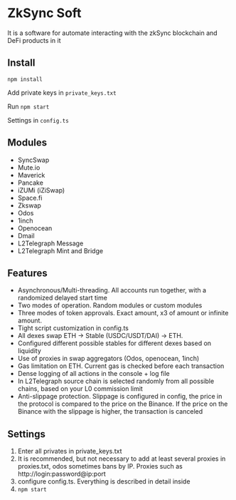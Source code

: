 # ZkSync Soft

It is a software for automate interacting with the zkSync blockchain and DeFi products in it

## Install
`npm install`

Add private keys in `private_keys.txt`

Run `npm start`

Settings in `config.ts`

## Modules

* SyncSwap
* Mute.io
* Maverick
* Pancake
* iZUMi (iZiSwap)
* Space.fi
* Zkswap
* Odos
* 1inch
* Openocean
* Dmail
* L2Telegraph Message
* L2Telegraph Mint and Bridge

## Features

* Asynchronous/Multi-threading. All accounts run together, with a randomized delayed start time
* Two modes of operation. Random modules or custom modules
* Three modes of token approvals. Exact amount, x3 of amount or infinite amount.
* Tight script customization in config.ts
* All dexes swap ETH -> Stable (USDC/USDT/DAI) -> ETH.
* Configured different possible stables for different dexes based on liquidity
* Use of proxies in swap aggregators (Odos, openocean, 1inch)
* Gas limitation on ETH. Current gas is checked before each transaction
* Dense logging of all actions in the console + log file
* In L2Telegraph source chain is selected randomly from all possible chains, based on your L0 commission limit
* Anti-slippage protection. Slippage is configured in config, the price in the protocol is compared to the price on the Binance. If the price on the Binance with the slippage is higher, the transaction is canceled

## Settings

1. Enter all privates in private_keys.txt
2. It is recommended, but not necessary to add at least several proxies in proxies.txt, odos sometimes bans by IP. Proxies such as http://login:password@ip:port
3. configure config.ts. Everything is described in detail inside
4. `npm start`